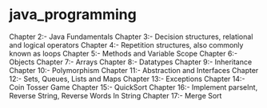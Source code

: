 # java_programming

Chapter 2:- Java Fundamentals
Chapter 3:- Decision structures, relational and logical operators
Chapter 4:- Repetition structures, also commonly known as loops
Chapter 5:- Methods and Variable Scope
Chapter 6:- Objects
Chapter 7:- Arrays
Chapter 8:- Datatypes
Chapter 9:- Inheritance
Chapter 10:- Polymorphism
Chapter 11:- Abstraction and Interfaces
Chapter 12:- Sets, Queues, Lists and Maps
Chapter 13:- Exceptions
Chapter 14:- Coin Tosser Game
Chapter 15:- QuickSort
Chapter 16:- Implement parseInt, Reverse String, Reverse Words In String
Chapter 17:- Merge Sort
